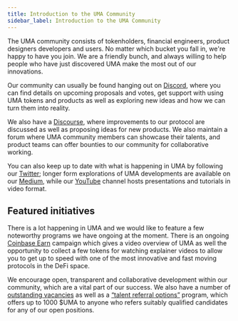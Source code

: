 ```yaml
---
title: Introduction to the UMA Community
sidebar_label: Introduction to the UMA Community
---
```


The UMA community consists of tokenholders, financial engineers, product designers developers and users. No matter which bucket you fall in, we're happy to have you join. We are a friendly bunch, and always willing to help people who have just discovered UMA make the most out of our innovations. 

Our community can usually be found hanging out on [Discord](https://discord.umaproject.org/),  where you can find details on upcoming proposals and votes, get support with using UMA tokens and products as well as exploring new ideas and how we can turn them into reality. 

We also have a [Discourse](https://discourse.umaproject.org/), where improvements to our protocol are discussed as well as proposing ideas for new products. We also maintain a forum where UMA community members can showcase their talents, and product teams can offer bounties to our community for collaborative working. 

You can also keep up to date with what is happening in UMA by following our [Twitter](https://twitter.com/UMAprotocol); longer form explorations of UMA developments are available on our [Medium](https://medium.com/uma-project), while our [YouTube](https://www.youtube.com/channel/UC-3qS7FXxCd7gBMLttmTirw/playlists) channel hosts presentations and tutorials in video format.

## Featured initiatives

There is a lot happening in UMA and we would like to feature a few noteworthy programs we have ongoing at the moment. 
There is an ongoing [Coinbase Earn](https://www.coinbase.com/earn/uma) campaign which gives a video overview of UMA as well the opportunity to collect a few tokens for watching explainer videos to allow you to get up to speed with one of the most innovative and fast moving protocols in the DeFi space.

We encourage open, transparent and collaborative development within our community, which are a vital part of our success.  We also have a number of [outstanding vacancies](https://angel.co/company/uma-project) as well as a [“talent referral options”](https://medium.com/uma-project/talent-referral-options-program-170bc347542a) program, which offers up to 1000 $UMA to anyone who refers suitably qualified candidates for any of our open positions. 

